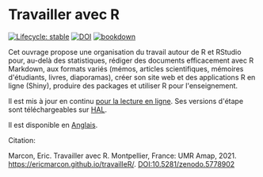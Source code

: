 # Travailler avec R

[![Lifecycle: stable](https://img.shields.io/badge/lifecycle-stable-brightgreen.svg)](https://www.tidyverse.org/lifecycle/#stable)
[![DOI](https://zenodo.org/badge/259333555.svg)](https://zenodo.org/badge/latestdoi/259333555)
[![bookdown](https://github.com/EricMarcon/travailleR/actions/workflows/bookdown.yml/badge.svg)](https://github.com/EricMarcon/travailleR/actions/workflows/bookdown.yml)


Cet ouvrage propose une organisation du travail autour de R et RStudio pour, au-delà des statistiques, rédiger des documents efficacement avec R Markdown, aux formats variés (mémos, articles scientifiques, mémoires d'étudiants, livres, diaporamas), créer son site web et des applications R en ligne (Shiny), produire des packages et utiliser R pour l'enseignement.

Il est mis à jour en continu [pour la lecture en ligne](https://EricMarcon.github.io/travailleR/).
Ses versions d'étape sont téléchargeables sur [HAL](https://hal.archives-ouvertes.fr/hal-03022820).

Il est disponible en [Anglais](https://ericmarcon.github.io/WorkingWithR/).

Citation:

Marcon, Eric. Travailler avec R. Montpellier, France: UMR Amap, 2021. https://ericmarcon.github.io/travailleR/. [DOI:10.5281/zenodo.5778902](https://doi.org/10.5281/zenodo.5778902)

